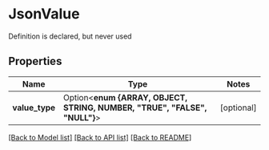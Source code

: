 # JsonValue

Definition is declared, but never used

## Properties

| Name           | Type                                                                      | Notes      |
|----------------|---------------------------------------------------------------------------|------------|
| **value_type** | Option<**enum {ARRAY, OBJECT, STRING, NUMBER, "TRUE", "FALSE", "NULL"}**> | [optional] |

[[Back to Model list]](../../crates/edc_api/README.md#documentation-for-models) [[Back to API list]](../../crates/edc_client/README.md#documentation-for-api-endpoints) [[Back to README]](../../README.md)


